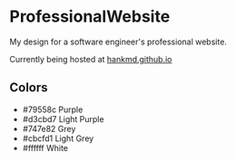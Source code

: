 # ProfessionalWebsite
My design for a software engineer's professional website.

Currently being hosted at [hankmd.github.io](https://hankmd.github.io/)

## Colors
- #79558c Purple
- #d3cbd7 Light Purple
- #747e82 Grey
- #cbcfd1 Light Grey
- #ffffff White